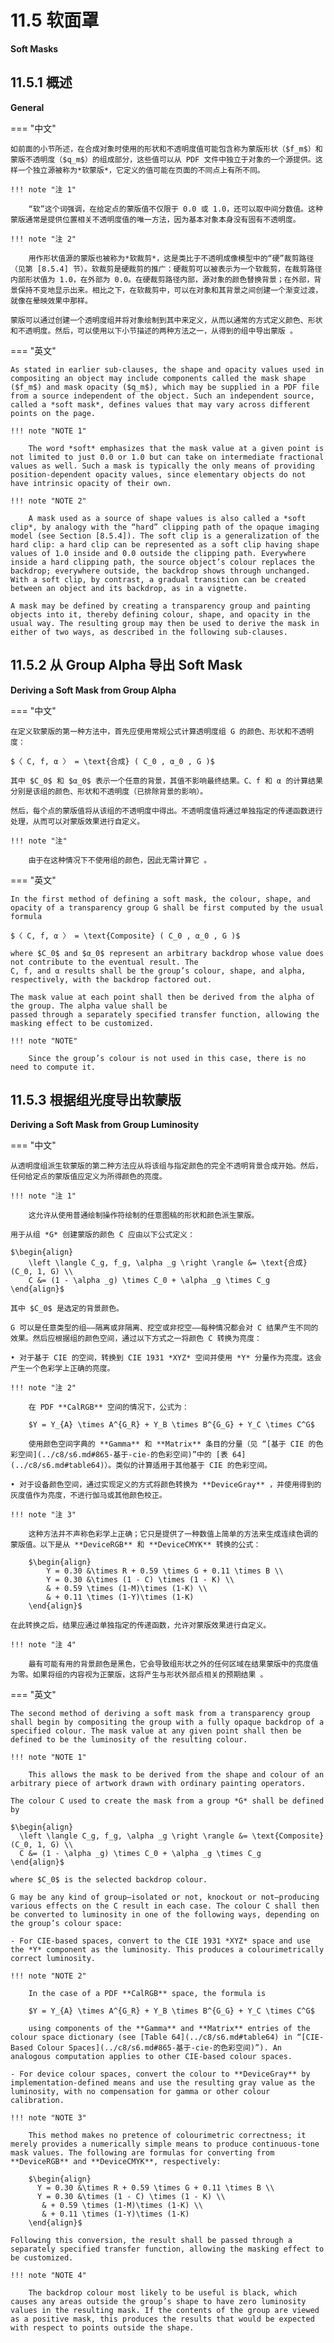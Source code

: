 # 11.5 软面罩

**Soft Masks**

## 11.5.1 概述

**General**

=== "中文"

    如前面的小节所述，在合成对象时使用的形状和不透明度值可能包含称为蒙版形状（$f_m$）和蒙版不透明度（$q_m$）的组成部分，这些值可以从 PDF 文件中独立于对象的一个源提供。这样一个独立源被称为*软蒙版*，它定义的值可能在页面的不同点上有所不同。

    !!! note "注 1"

        “软”这个词强调，在给定点的蒙版值不仅限于 0.0 或 1.0，还可以取中间分数值。这种蒙版通常是提供位置相关不透明度值的唯一方法，因为基本对象本身没有固有不透明度。

    !!! note "注 2"

        用作形状值源的蒙版也被称为*软裁剪*，这是类比于不透明成像模型中的“硬”裁剪路径（见第 [8.5.4] 节）。软裁剪是硬裁剪的推广：硬裁剪可以被表示为一个软裁剪，在裁剪路径内部形状值为 1.0，在外部为 0.0。在硬裁剪路径内部，源对象的颜色替换背景；在外部，背景保持不变地显示出来。相比之下，在软裁剪中，可以在对象和其背景之间创建一个渐变过渡，就像在晕映效果中那样。

    蒙版可以通过创建一个透明度组并将对象绘制到其中来定义，从而以通常的方式定义颜色、形状和不透明度。然后，可以使用以下小节描述的两种方法之一，从得到的组中导出蒙版 。

=== "英文"

    As stated in earlier sub-clauses, the shape and opacity values used in compositing an object may include components called the mask shape ($f_m$) and mask opacity ($q_m$), which may be supplied in a PDF file from a source independent of the object. Such an independent source, called a *soft mask*, defines values that may vary across different points on the page.
    
    !!! note "NOTE 1"
    
        The word *soft* emphasizes that the mask value at a given point is not limited to just 0.0 or 1.0 but can take on intermediate fractional values as well. Such a mask is typically the only means of providing position-dependent opacity values, since elementary objects do not have intrinsic opacity of their own.
    
    !!! note "NOTE 2"
    
        A mask used as a source of shape values is also called a *soft clip*, by analogy with the “hard” clipping path of the opaque imaging model (see Section [8.5.4]). The soft clip is a generalization of the hard clip: a hard clip can be represented as a soft clip having shape values of 1.0 inside and 0.0 outside the clipping path. Everywhere inside a hard clipping path, the source object’s colour replaces the backdrop; everywhere outside, the backdrop shows through unchanged. With a soft clip, by contrast, a gradual transition can be created between an object and its backdrop, as in a vignette.
    
    A mask may be defined by creating a transparency group and painting objects into it, thereby defining colour, shape, and opacity in the usual way. The resulting group may then be used to derive the mask in either of two ways, as described in the following sub-clauses.

## 11.5.2 从 Group Alpha 导出 Soft Mask

**Deriving a Soft Mask from Group Alpha**

=== "中文"

    在定义软蒙版的第一种方法中，首先应使用常规公式计算透明度组 G 的颜色、形状和不透明度：

    $〈 C, f, α 〉 = \text{合成} ( C_0 , α_0 , G )$

    其中 $C_0$ 和 $α_0$ 表示一个任意的背景，其值不影响最终结果。C、f 和 α 的计算结果分别是该组的颜色、形状和不透明度（已排除背景的影响）。

    然后，每个点的蒙版值将从该组的不透明度中得出。不透明度值将通过单独指定的传递函数进行处理，从而可以对蒙版效果进行自定义。

    !!! note "注"

        由于在这种情况下不使用组的颜色，因此无需计算它 。

=== "英文"

    In the first method of defining a soft mask, the colour, shape, and opacity of a transparency group G shall be first computed by the usual formula
    
    $〈 C, f, α 〉 = \text{Composite} ( C_0 , α_0 , G )$
    
    where $C_0$ and $α_0$ represent an arbitrary backdrop whose value does not contribute to the eventual result. The
    C, f, and α results shall be the group’s colour, shape, and alpha, respectively, with the backdrop factored out.
    
    The mask value at each point shall then be derived from the alpha of the group. The alpha value shall be
    passed through a separately specified transfer function, allowing the masking effect to be customized.
    
    !!! note "NOTE"
    
        Since the group’s colour is not used in this case, there is no need to compute it.

## 11.5.3 根据组光度导出软蒙版

**Deriving a Soft Mask from Group Luminosity**

=== "中文"

    从透明度组派生软蒙版的第二种方法应从将该组与指定颜色的完全不透明背景合成开始。然后，任何给定点的蒙版值应定义为所得颜色的亮度。

    !!! note "注 1"

        这允许从使用普通绘制操作符绘制的任意图稿的形状和颜色派生蒙版。

    用于从组 *G* 创建蒙版的颜色 C 应由以下公式定义：

    $\begin{align} 
        \left \langle C_g, f_g, \alpha _g \right \rangle &= \text{合成}(C_0, 1, G) \\
        C &= (1 - \alpha _g) \times C_0 + \alpha _g \times C_g
    \end{align}$

    其中 $C_0$ 是选定的背景颜色。

    G 可以是任意类型的组——隔离或非隔离、挖空或非挖空——每种情况都会对 C 结果产生不同的效果。然后应根据组的颜色空间，通过以下方式之一将颜色 C 转换为亮度：

    • 对于基于 CIE 的空间，转换到 CIE 1931 *XYZ* 空间并使用 *Y* 分量作为亮度。这会产生一个色彩学上正确的亮度。

    !!! note "注 2"

        在 PDF **CalRGB** 空间的情况下，公式为：

        $Y = Y_{A} \times A^{G_R} + Y_B \times B^{G_G} + Y_C \times C^G$

        使用颜色空间字典的 **Gamma** 和 **Matrix** 条目的分量（见 “[基于 CIE 的色彩空间](../c8/s6.md#865-基于-cie-的色彩空间)”中的 [表 64](../c8/s6.md#table64)）。类似的计算适用于其他基于 CIE 的色彩空间。

    • 对于设备颜色空间，通过实现定义的方式将颜色转换为 **DeviceGray** ，并使用得到的灰度值作为亮度，不进行伽马或其他颜色校正。

    !!! note "注 3"

        这种方法并不声称色彩学上正确；它只是提供了一种数值上简单的方法来生成连续色调的蒙版值。以下是从 **DeviceRGB** 和 **DeviceCMYK** 转换的公式：
        
        $\begin{align} 
            Y = 0.30 &\times R + 0.59 \times G + 0.11 \times B \\
            Y = 0.30 &\times (1 - C) \times (1 - K) \\
            & + 0.59 \times (1-M)\times (1-K) \\
            & + 0.11 \times (1-Y)\times (1-K)
        \end{align}$

    在此转换之后，结果应通过单独指定的传递函数，允许对蒙版效果进行自定义。

    !!! note "注 4"

        最有可能有用的背景颜色是黑色，它会导致组形状之外的任何区域在结果蒙版中的亮度值为零。如果将组的内容视为正蒙版，这将产生与形状外部点相关的预期结果 。

=== "英文"

    The second method of deriving a soft mask from a transparency group shall begin by compositing the group with a fully opaque backdrop of a specified colour. The mask value at any given point shall then be defined to be the luminosity of the resulting colour.
    
    !!! note "NOTE 1"
    
        This allows the mask to be derived from the shape and colour of an arbitrary piece of artwork drawn with ordinary painting operators.
    
    The colour C used to create the mask from a group *G* shall be defined by
    
    $\begin{align} 
      \left \langle C_g, f_g, \alpha _g \right \rangle &= \text{Composite}(C_0, 1, G) \\
      C &= (1 - \alpha _g) \times C_0 + \alpha _g \times C_g
    \end{align}$
    
    where $C_0$ is the selected backdrop colour.
    
    G may be any kind of group—isolated or not, knockout or not—producing various effects on the C result in each case. The colour C shall then be converted to luminosity in one of the following ways, depending on the group’s colour space:
    
    - For CIE-based spaces, convert to the CIE 1931 *XYZ* space and use the *Y* component as the luminosity. This produces a colourimetrically correct luminosity.
    
    !!! note "NOTE 2"
    
        In the case of a PDF **CalRGB** space, the formula is
    
        $Y = Y_{A} \times A^{G_R} + Y_B \times B^{G_G} + Y_C \times C^G$
    
        using components of the **Gamma** and **Matrix** entries of the colour space dictionary (see [Table 64](../c8/s6.md#table64) in “[CIE-Based Colour Spaces](../c8/s6.md#865-基于-cie-的色彩空间)”). An analogous computation applies to other CIE-based colour spaces.
    
    - For device colour spaces, convert the colour to **DeviceGray** by implementation-defined means and use the resulting gray value as the luminosity, with no compensation for gamma or other colour calibration.
    
    !!! note "NOTE 3"
    
        This method makes no pretence of colourimetric correctness; it merely provides a numerically simple means to produce continuous-tone mask values. The following are formulas for converting from **DeviceRGB** and **DeviceCMYK**, respectively:
        
        $\begin{align} 
          Y = 0.30 &\times R + 0.59 \times G + 0.11 \times B \\
          Y = 0.30 &\times (1 - C) \times (1 - K) \\
           & + 0.59 \times (1-M)\times (1-K) \\
           & + 0.11 \times (1-Y)\times (1-K)
        \end{align}$
    
    Following this conversion, the result shall be passed through a separately specified transfer function, allowing the masking effect to be customized.
    
    !!! note "NOTE 4"
    
        The backdrop colour most likely to be useful is black, which causes any areas outside the group’s shape to have zero luminosity values in the resulting mask. If the contents of the group are viewed as a positive mask, this produces the results that would be expected with respect to points outside the shape.
    
[8.5.4]: ../c8/s5.md#854-剪切路径操作符
